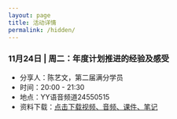 ```yaml
---
layout: page
title: 活动详情
permalink: /hidden/
---
```


### 11月24日 | 周二：年度计划推进的经验及感受

- 分享人：陈艺文，第二届满分学员
- 时间：20:00 - 21:30
- 地点：YY语音频道24550515
- 资料下载：[点击下载视频、音频、课件、笔记](http://pan.baidu.com/s/1i3wHhUd)

